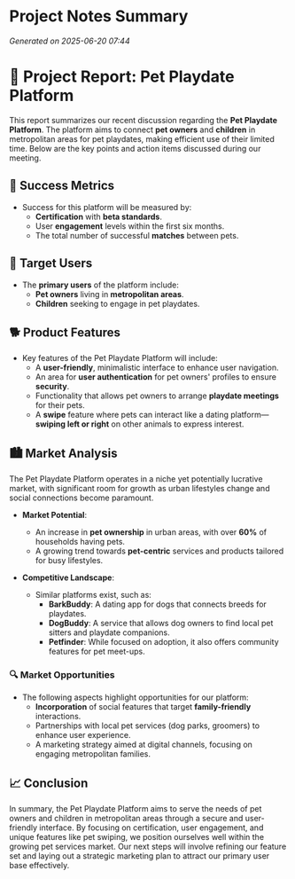 # Project Notes Summary

*Generated on 2025-06-20 07:44*

# 🐾 **Project Report: Pet Playdate Platform**

This report summarizes our recent discussion regarding the **Pet Playdate Platform**. The platform aims to connect **pet owners** and **children** in metropolitan areas for pet playdates, making efficient use of their limited time. Below are the key points and action items discussed during our meeting.

## 🎯 **Success Metrics** 

- Success for this platform will be measured by:
  - **Certification** with **beta standards**.
  - User **engagement** levels within the first six months.
  - The total number of successful **matches** between pets.

## 👥 **Target Users**

- The **primary users** of the platform include:
  - **Pet owners** living in **metropolitan areas**.
  - **Children** seeking to engage in pet playdates.

## 🐕 **Product Features**

- Key features of the Pet Playdate Platform will include:
  - A **user-friendly**, minimalistic interface to enhance user navigation.
  - An area for **user authentication** for pet owners' profiles to ensure **security**.
  - Functionality that allows pet owners to arrange **playdate meetings** for their pets.
  - A **swipe** feature where pets can interact like a dating platform—**swiping left or right** on other animals to express interest.
  
## 🏙️ **Market Analysis**

The Pet Playdate Platform operates in a niche yet potentially lucrative market, with significant room for growth as urban lifestyles change and social connections become paramount.

- **Market Potential**:
  - An increase in **pet ownership** in urban areas, with over **60%** of households having pets.
  - A growing trend towards **pet-centric** services and products tailored for busy lifestyles.

- **Competitive Landscape**:
  - Similar platforms exist, such as:
    - **BarkBuddy**: A dating app for dogs that connects breeds for playdates.
    - **DogBuddy**: A service that allows dog owners to find local pet sitters and playdate companions.
    - **Petfinder**: While focused on adoption, it also offers community features for pet meet-ups. 

### 🔍 **Market Opportunities**

- The following aspects highlight opportunities for our platform:
  - **Incorporation** of social features that target **family-friendly** interactions.
  - Partnerships with local pet services (dog parks, groomers) to enhance user experience.
  - A marketing strategy aimed at digital channels, focusing on engaging metropolitan families.

## 📈 **Conclusion**

In summary, the Pet Playdate Platform aims to serve the needs of pet owners and children in metropolitan areas through a secure and user-friendly interface. By focusing on certification, user engagement, and unique features like pet swiping, we position ourselves well within the growing pet services market. Our next steps will involve refining our feature set and laying out a strategic marketing plan to attract our primary user base effectively.